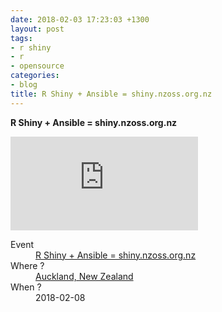 ```yaml
---
date: 2018-02-03 17:23:03 +1300
layout: post
tags:
- r shiny
- r
- opensource
categories:
- blog
title: R Shiny + Ansible = shiny.nzoss.org.nz
---
```


<strong>R Shiny + Ansible = shiny.nzoss.org.nz</strong>

<div class='row'>
<div class="ui embed">
<iframe src="https://kinow.github.io/auckland-r-meetup-shiny-talk/" frameborder="0" allowfullscreen></iframe>
</div>
</div>

<dl>
<dt>Event</dt>
<dd><a href="https://www.meetup.com/Auckland-R-Users-Group-AKLRUG/events/247400612/">R Shiny + Ansible = shiny.nzoss.org.nz</a></dd>
<dt>Where ?</dt>
<dd><a href="https://www.google.com/maps/search/?api=1&query=38+Princes+Street%2C+The+University+of+Auckland%2C+Auckland%2C+nz">Auckland, New Zealand</a></dd>
<dt>When ?</dt>
<dd>2018-02-08</dd>
</dl>
